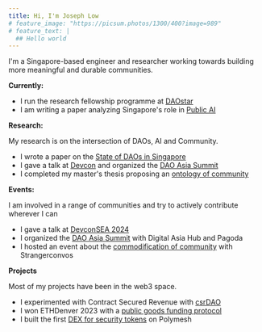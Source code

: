 ```yaml
---
title: Hi, I'm Joseph Low
# feature_image: "https://picsum.photos/1300/400?image=989"
# feature_text: |
  ## Hello world
---
```

I'm a Singapore-based engineer and researcher working towards building more meaningful and durable communities.


**Currently:**
  * I run the research fellowship programme at [DAOstar](https://daostar.substack.com/p/meet-our-daostar-research-fellows?triedRedirect=true) 
  * I am writing a paper analyzing Singapore's role in [Public AI](https://publicai.network/) 

**Research:**

My research is on the intersection of DAOs, AI and Community. 
  - I wrote a paper on the [State of DAOs in Singapore](https://daostar.org/reports/singapore.pdf)
  - I gave a talk at [Devcon](https://www.youtube.com/watch?v=8zy3C3pYh48) and organized the [DAO Asia Summit](https://lu.ma/r85s879b) 
  - I completed my master's thesis proposing an [ontology of community](https://drive.google.com/file/d/1mGGbRB-wRQjVeaM8hH9InY8x6WBCpx_C/view?usp=sharing)

**Events:**

I am involved in a range of communities and try to actively contribute wherever I can
- I gave a talk at [DevconSEA 2024](https://www.youtube.com/watch?v=8zy3C3pYh48) 
- I organized the [DAO Asia Summit](https://lu.ma/r85s879b) with Digital Asia Hub and Pagoda 
- I hosted an event about the [commodification of community](https://partiful.com/e/kI8MqZSjBeyIriHGSFPs) with Strangerconvos

**Projects**

Most of my projects have been in the web3 space.
  - I experimented with Contract Secured Revenue with [csrDAO](https://x.com/theCOH_/status/1659378382327681024)
  - I won ETHDenver 2023 with a [public goods funding protocol](https://app.buidlbox.io/projects/fundpg?path=projects%2Ffundpg)
  - I built the first [DEX for security tokens](https://www.youtube.com/watch?v=MrxL0Ne3pEk) on Polymesh  